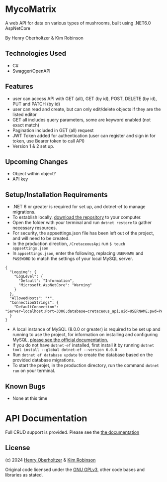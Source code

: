 # MycoMatrix

A web API for data on various types of mushrooms, built using .NET6.0 AspNetCore

By Henry Oberholtzer & Kim Robinson

## Technologies Used

- C#
- Swagger/OpenAPI

## Features
- user can access API with GET (all), GET (by id), POST, DELETE (by id), PUT and PATCH (by id)
- user can read and create, but can only edit/delete objects if they are the listed editor
- GET all includes query parameters, some are keyword enabled (not exact match)
- Pagination included in GET (all) request
- JWT Token added for authentication (user can register and sign in for token, use Bearer token to call API)
- Version 1 & 2 set up.

## Upcoming Changes
* Object within object?
* API key

## Setup/Installation Requirements

- .NET 6 or greater is required for set up, and dotnet-ef to manage migrations.
- To establish locally, [download the repository](https://github.com/henry-oberholtzer/MessageBoard/archive/refs/heads/main.zip) to your computer.
- Open the folder with your terminal and run `dotnet restore` to gather necessary resources.
- For security, the appsettings.json file has been left out of the project, and will need to be created.
- In the production direction, `/CretaceousApi` run `$ touch appsettings.json`
- In `appsettings.json`, enter the following, replacing `USERNAME` and `PASSWORD` to match the settings of your local MySQL server.
  
```
{
  "Logging": {
    "LogLevel": {
      "Default": "Information",
      "Microsoft.AspNetCore": "Warning"
    }
  },
  "AllowedHosts": "*",
  "ConnectionStrings": {
    "DefaultConnection": "Server=localhost;Port=3306;database=cretaceous_api;uid=USERNAME;pwd=PASSWORD;"
  }
}
```
- A local instance of MySQL (8.0.0 or greater) is required to be set up and running to use the project, for information on installing and configuring MySQL, [please see the official documentation.](https://dev.mysql.com/doc/mysql-installation-excerpt/8.3/en/)
- If you do not have `dotnet-ef` installed, first install it by running `dotnet tool install --global dotnet-ef --version 6.0.0`
- Run `dotnet ef database update` to create the database based on the provided database migrations.
- To start the projet, in the production directory, run the command `dotnet run` on your terminal.

## Known Bugs

- None at this time

# API Documentation

Full CRUD support is provided. Please see the [the documentation]()
<!-- README thoroughly describes the further exploration topic that's been implemented in the API. -->

## License

(c) 2024 [Henry Oberholtzer](https://www.henryoberholtzer.com/) & [Kim Robinson](https://www.github.com/kimmykokonut)

Original code licensed under the [GNU GPLv3](https://www.gnu.org/licenses/gpl-3.0.en.html#license), other code bases and libraries as stated.